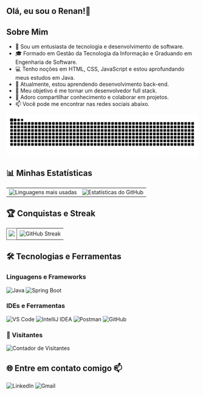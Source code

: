 ## Olá, eu sou o Renan!👋

## Sobre Mim

- 🌟 Sou um entusiasta de tecnologia e desenvolvimento de software.
- 🎓 Formado em Gestão da Tecnologia da Informação e Graduando em Engenharia de Software.
- 💻 Tenho noções em HTML, CSS, JavaScript e estou aprofundando meus estudos em Java.
- 🌱 Atualmente, estou aprendendo desenvolvimento back-end.
- 🚀 Meu objetivo é me tornar um desenvolvedor full stack.
- 🤝 Adoro compartilhar conhecimento e colaborar em projetos.
- 📫 Você pode me encontrar nas redes sociais abaixo.

<picture align="center">
  <source media="(prefers-color-scheme: dark)" srcset="https://raw.githubusercontent.com/renancvitor/renancvitor/output/github-contribution-grid-snake-dark.svg">
  <source media="(prefers-color-scheme: light)" srcset="https://raw.githubusercontent.com/renancvitor/renancvitor/output/github-contribution-grid-snake-dark.svg">
  <img align="center" alt="github contribution grid snake animation" src="https://raw.githubusercontent.com/renancvitor/renancvitor/output/github-contribution-grid-snake.svg">
</picture>

## 📊 Minhas Estatísticas

<table>
  <tr>
    <td>
      <img src="https://github-readme-stats.vercel.app/api/top-langs/?username=renancvitor&layout=compact&theme=radical" alt="Linguagens mais usadas" height="200">
    </td>
    <td>
      <img src="https://github-readme-stats.vercel.app/api?username=renancvitor&show_icons=true&theme=radical" alt="Estatísticas do GitHub" height="200">
    </td>
  </tr>
</table>

## 🏆 Conquistas e Streak

<table>
  <tr>
    <td colspan="2" style="border: 1px solid #555; border-radius: 10px; padding: 5px;">
      <img src="https://github-profile-trophy.vercel.app/?username=renancvitor&theme=onedark&no-frame=true&no-bg=true&column=4&margin-w=5&margin-h=5&title=Commits,Repositories,Experience,Followers" height="155">
</td>
    <td>
      <img src="https://github-readme-streak-stats.herokuapp.com/?user=renancvitor&theme=radical&hide_border=false" alt="GitHub Streak" height="200">
    </td>
  </tr>
</table>

## 🛠️ Tecnologias e Ferramentas

### Linguagens e Frameworks
![Java](https://img.shields.io/badge/Java-%23ED8B00.svg?style=for-the-badge&logo=java&logoColor=white)
![Spring Boot](https://img.shields.io/badge/Spring%20Boot-6DB33F?style=for-the-badge&logo=spring-boot&logoColor=white)

### IDEs e Ferramentas
![VS Code](https://img.shields.io/badge/VSCode-007ACC?style=for-the-badge&logo=visual-studio-code&logoColor=white)
![IntelliJ IDEA](https://img.shields.io/badge/IntelliJ_IDEA-000000?style=for-the-badge&logo=intellij-idea&logoColor=white)
![Postman](https://img.shields.io/badge/Postman-FF6C37?style=for-the-badge&logo=postman&logoColor=white)
![GitHub](https://img.shields.io/badge/GitHub-181717?style=for-the-badge&logo=github&logoColor=white)

### 👀 Visitantes
<img src="https://komarev.com/ghpvc/?username=renancvitor&color=blue&style=flat" alt="Contador de Visitantes">

## 🌐 Entre em contato comigo 📫

<p>
  <a href="https://www.linkedin.com/in/renan-vitor-developer/" target="_blank" style="text-decoration:none;">
    <img src="https://img.shields.io/badge/LinkedIn-0A66C2?style=for-the-badge&logo=linkedin&logoColor=white" alt="LinkedIn">
  </a>
  
  <a href="mailto:renan.vitor.cm@gmail.com" target="_blank" style="text-decoration:none;">
    <img src="https://img.shields.io/badge/Gmail-D14836?style=for-the-badge&logo=gmail&logoColor=white" alt="Gmail">
  </a>
</p>
